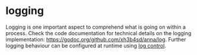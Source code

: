 # logging
Logging is one important aspect to comprehend what is going on within a
process. Check the code documentation for technical details on the logging
implementation: https://godoc.org/github.com/xh3b4sd/anna/log. Further logging
behaviour can be configured at runtime using [log control](control.md#log).
